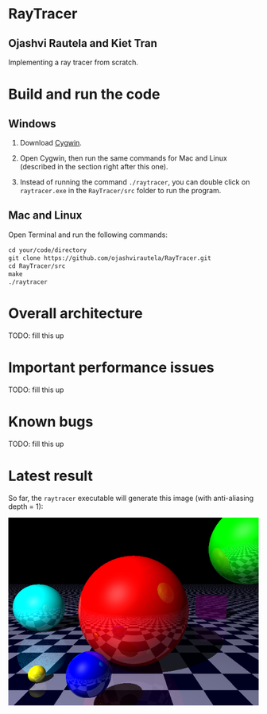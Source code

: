 # RayTracer

## Ojashvi Rautela and Kiet Tran

Implementing a ray tracer from scratch.

# Build and run the code

## Windows

1. Download [Cygwin](https://cygwin.com/install.html "Cygwin's Download Page"). 

2. Open Cygwin, then run the same commands for Mac and Linux (described in the section right after this one).

3. Instead of running the command `./raytracer`, you can double click on `raytracer.exe` in the `RayTracer/src` folder to run the program.

## Mac and Linux

Open Terminal and run the following commands: 

```
cd your/code/directory
git clone https://github.com/ojashvirautela/RayTracer.git
cd RayTracer/src
make
./raytracer
```

# Overall architecture

TODO: fill this up

# Important performance issues

TODO: fill this up

# Known bugs

TODO: fill this up

# Latest result

So far, the `raytracer` executable will generate this image (with anti-aliasing depth = 1):

![Most Recent Result Image](./images/milestones/dec9/scene_aadepth_1.jpeg)
